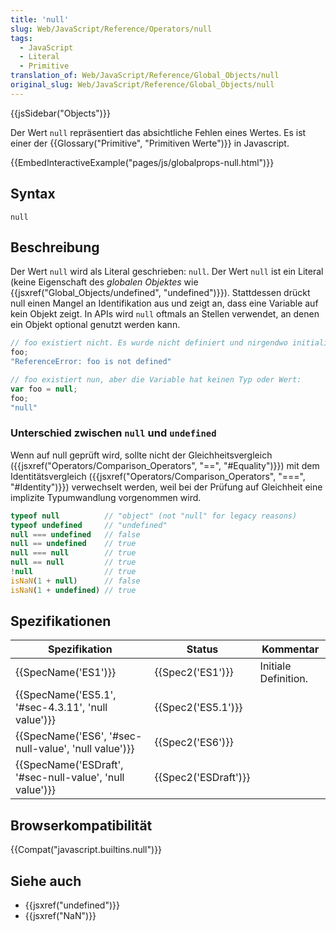 ```yaml
---
title: 'null'
slug: Web/JavaScript/Reference/Operators/null
tags:
  - JavaScript
  - Literal
  - Primitive
translation_of: Web/JavaScript/Reference/Global_Objects/null
original_slug: Web/JavaScript/Reference/Global_Objects/null
---
```

{{jsSidebar("Objects")}}

Der Wert `null` repräsentiert das absichtliche Fehlen eines Wertes. Es ist einer der {{Glossary("Primitive", "Primitiven Werte")}} in Javascript.

{{EmbedInteractiveExample("pages/js/globalprops-null.html")}}

## Syntax

    null

## Beschreibung

Der Wert `null` wird als Literal geschrieben: `null`. Der Wert `null` ist ein Literal (keine Eigenschaft des _globalen Objektes_ wie {{jsxref("Global_Objects/undefined", "undefined")}}). Stattdessen drückt null einen Mangel an Identifikation aus und zeigt an, dass eine Variable auf kein Objekt zeigt. In APIs wird `null` oftmals an Stellen verwendet, an denen ein Objekt optional genutzt werden kann.

```js
// foo existiert nicht. Es wurde nicht definiert und nirgendwo initialisiert:
foo;
"ReferenceError: foo is not defined"

// foo existiert nun, aber die Variable hat keinen Typ oder Wert:
var foo = null;
foo;
"null"
```

### Unterschied zwischen `null` und `undefined`

Wenn auf null geprüft wird, sollte nicht der Gleichheitsvergleich ({{jsxref("Operators/Comparison_Operators", "==", "#Equality")}}) mit dem Identitätsvergleich ({{jsxref("Operators/Comparison_Operators", "===", "#Identity")}}) verwechselt werden, weil bei der Prüfung auf Gleichheit eine implizite Typumwandlung vorgenommen wird.

```js
typeof null          // "object" (not "null" for legacy reasons)
typeof undefined     // "undefined"
null === undefined   // false
null == undefined    // true
null === null        // true
null == null         // true
!null                // true
isNaN(1 + null)      // false
isNaN(1 + undefined) // true
```

## Spezifikationen

| Spezifikation                                                                | Status                       | Kommentar            |
| ---------------------------------------------------------------------------- | ---------------------------- | -------------------- |
| {{SpecName('ES1')}}                                                     | {{Spec2('ES1')}}         | Initiale Definition. |
| {{SpecName('ES5.1', '#sec-4.3.11', 'null value')}}         | {{Spec2('ES5.1')}}     |                      |
| {{SpecName('ES6', '#sec-null-value', 'null value')}}         | {{Spec2('ES6')}}         |                      |
| {{SpecName('ESDraft', '#sec-null-value', 'null value')}} | {{Spec2('ESDraft')}} |                      |

## Browserkompatibilität

{{Compat("javascript.builtins.null")}}

## Siehe auch

- {{jsxref("undefined")}}
- {{jsxref("NaN")}}
